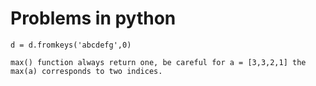 # Problems in python

`d = d.fromkeys('abcdefg',0)`

`max() function always return one, be careful for a = [3,3,2,1] the max(a) corresponds to two indices.`


